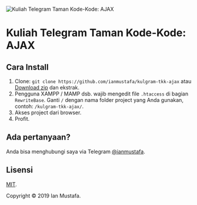 ![Kuliah Telegram Taman Kode-Kode: AJAX](https://ianmustafa.github.io/kulgram-tkk-ajax/cover.jpg)

# Kuliah Telegram Taman Kode-Kode: AJAX

## Cara Install

1. Clone: `git clone https://github.com/ianmustafa/kulgram-tkk-ajax` atau [Download zip](https://github.com/ianmustafa/kulgram-tkk-ajax/archive/master.zip) dan ekstrak.
2. Pengguna XAMPP / MAMP dsb. wajib mengedit file `.htaccess` di bagian `RewriteBase`. Ganti `/` dengan nama folder project yang Anda gunakan, contoh: `/kulgram-tkk-ajax/`.
3. Akses project dari browser.
4. Profit.

## Ada pertanyaan?
Anda bisa menghubungi saya via Telegram [@ianmustafa](https://telegram.me/ianmustafa).

## Lisensi
[MIT](http://opensource.org/licenses/MIT).

Copyright © 2019 Ian Mustafa.

